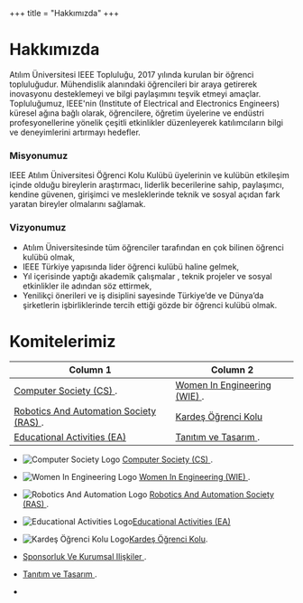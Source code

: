 +++
title = "Hakkımızda"
+++

# Hakkımızda

Atılım Üniversitesi IEEE Topluluğu, 2017 yılında kurulan bir öğrenci topluluğudur. Mühendislik alanındaki öğrencileri bir araya getirerek inovasyonu desteklemeyi ve bilgi paylaşımını teşvik etmeyi amaçlar. Topluluğumuz, IEEE'nin (Institute of Electrical and Electronics Engineers) küresel ağına bağlı olarak, öğrencilere, öğretim üyelerine ve endüstri profesyonellerine yönelik çeşitli etkinlikler düzenleyerek katılımcıların bilgi ve deneyimlerini artırmayı hedefler.

### Misyonumuz

IEEE Atılım Üniversitesi Öğrenci Kolu Kulübü üyelerinin ve kulübün etkileşim içinde
olduğu bireylerin araştırmacı, liderlik becerilerine sahip, paylaşımcı, kendine güvenen,
girişimci ve mesleklerinde teknik ve sosyal açıdan fark yaratan bireyler olmalarını sağlamak.

### Vizyonumuz

- Atılım Üniversitesinde tüm öğrenciler tarafından en çok bilinen öğrenci kulübü olmak,
- IEEE Türkiye yapısında lider öğrenci kulübü haline gelmek,
- Yıl içerisinde yaptığı akademik çalışmalar , teknik projeler ve sosyal etkinlikler ile
adından söz ettirmek,
- Yenilikçi önerileri ve iş disiplini sayesinde Türkiye’de ve Dünya’da şirketlerin
işbirliklerinde tercih ettiği gözde bir öğrenci kulübü olmak.

# Komitelerimiz

| Column 1 | Column 2 |
| -------- | -------- |
| [Computer Society (CS) ](https://ieee-atilim.github.io/ourteam/wie).      | [Women In Engineering (WIE) ](https://ieee-atilim.github.io/ourteam/wie).    | 
| [Robotics And Automation Society (RAS) ](https://ieee-atilim.github.io/ourteam/ras).| [Kardeş Öğrenci Kolu](https://ieee-atilim.github.io/ourteam/kok)   |
| [Educational Activities (EA) ](https://ieee-atilim.github.io/ourteam/ea) | [Tanıtım ve Tasarım ](https://ieee-atilim.github.io/ourteam/tt).

 


- ![Computer Society Logo](https://github.com/ieee-atilim/ieee-atilim.github.io/blob/main/static/img/comittee_logo/cs_logo.png) [Computer Society (CS) ](https://ieee-atilim.github.io/ourteam/wie).

- ![Women In Engineering Logo](https://github.com/ieee-atilim/ieee-atilim.github.io/blob/main/static/img/comittee_logo/wie_logo.png) [Women In Engineering (WIE) ](https://ieee-atilim.github.io/ourteam/wie). 

- ![Robotics And Automation Logo](https://github.com/ieee-atilim/ieee-atilim.github.io/blob/main/static/img/comittee_logo/ras_logo.png) [Robotics And Automation Society (RAS) ](https://ieee-atilim.github.io/ourteam/ras). 

- ![Educational Activities Logo](https://github.com/ieee-atilim/ieee-atilim.github.io/blob/main/static/img/comittee_logo/ea_logo.png)[Educational Activities (EA) ](https://ieee-atilim.github.io/ourteam/ea)

- ![Kardeş Öğrenci Kolu Logo](https://github.com/ieee-atilim/ieee-atilim.github.io/blob/main/static/img/comittee_logo/kok.png)[Kardeş Öğrenci Kolu](https://ieee-atilim.github.io/ourteam/kok).

- [Sponsorluk Ve Kurumsal Ilişkiler ](https://ieee-atilim.github.io/ourteam/sk).

- [Tanıtım ve Tasarım ](https://ieee-atilim.github.io/ourteam/tt).

-  
